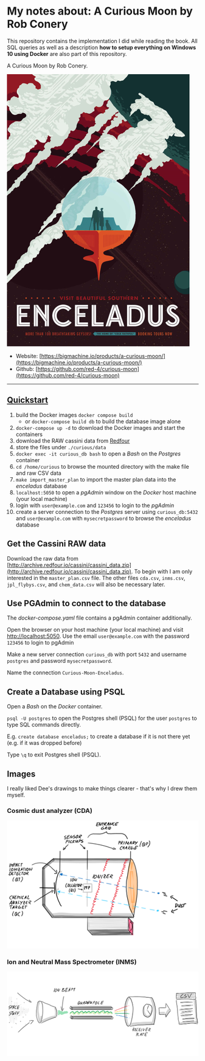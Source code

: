 # My notes about: A Curious Moon by Rob Conery

This repository contains the implementation I did while reading the book. All SQL queries as well as a description **how to setup everything on Windows 10 using Docker** are also part of this repository.

A Curious Moon by Rob Conery.

![cover](./images/cover.png)

- Website: [https://bigmachine.io/products/a-curious-moon/](https://bigmachine.io/products/a-curious-moon/)
- Github: [https://github.com/red-4/curious-moon](https://github.com/red-4/curious-moon)

---

## [Quickstart](./quickstart.md)

1. build the Docker images `docker compose build`
    - or `docker-compose build db` to build the database image alone 
2. `docker-compose up -d` to download the Docker images and start the containers
3. download the RAW cassini data from [Redfour](http://archive.redfour.io/cassini/cassini_data.zip)
4. store the files under `./curious/data`
5. `docker exec -it curious_db bash` to open a _Bash_ on the _Postgres_ container
6. `cd /home/curious` to browse the mounted directory with the make file and raw CSV data
7. `make import_master_plan` to import the master plan data into the _enceladus_ database
8. `localhost:5050` to open a _pgAdmin_ window on the _Docker_ host machine (your local machine)
9. login with `user@example.com` and `123456` to login to the _pgAdmin_
10. create a server connection to the _Postgres_ server using `curious_db:5432` and `user@example.com` with `mysecretpassword` to browse the _enceladus_ database

## Get the Cassini RAW data

Download the raw data from [http://archive.redfour.io/cassini/cassini_data.zip](http://archive.redfour.io/cassini/cassini_data.zip). To begin with I am only interested in the `master_plan.csv` file. The other files `cda.csv`, `inms.csv`, `jpl_flybys.csv`, and `chem_data.csv` will also be necessary later.

## Use PGAdmin to connect to the database

The _docker-compose.yaml_ file contains a pgAdmin container additionally.

Open the browser on your host machine (your local machine) and visit [http://localhost:5050](http://localhost:5050). Use the email `user@example.com` with the password `123456` to login to pgAdmin

Make a new server connection `curious_db` with port `5432` and username `postgres` and password `mysecretpassword`.

Name the connection `Curious-Moon-Enceladus`.

## Create a Database using PSQL

Open a *Bash* on the *Docker* container.

`psql -U postgres` to open the Postgres shell (PSQL) for the user `postgres` to type SQL commands directly.

E.g. `create database enceladus;` to create a database if it is not there yet (e.g. if it was dropped before)

Type `\q` to exit Postgres shell (PSQL).

## Images

I really liked Dee's drawings to make things clearer - that's why I drew them myself.

### Cosmic dust analyzer (CDA)

![cda](./images/cda.png)

### Ion and Neutral Mass Spectrometer (INMS)

![inms](./images/inms.png)